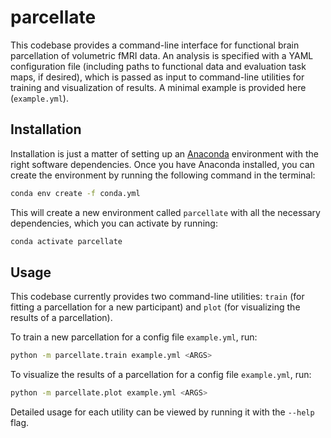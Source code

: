 # parcellate

This codebase provides a command-line interface for functional brain parcellation of volumetric
fMRI data. An analysis is specified with a YAML configuration file (including paths to functional
data and evaluation task maps, if desired), which is passed as input to command-line utilities
for training and visualization of results. A minimal example is provided here (`example.yml`).

## Installation

Installation is just a matter of setting up an [Anaconda](https://www.anaconda.com/) environment
with the right software dependencies. Once you have Anaconda installed, you can create the
environment by running the following command in the terminal:

```bash
conda env create -f conda.yml
```

This will create a new environment called `parcellate` with all the necessary dependencies,
which you can activate by running:

```bash
conda activate parcellate
```

## Usage

This codebase currently provides two command-line utilities: `train` (for fitting a parcellation
for a new participant) and `plot` (for visualizing the results of a parcellation).

To train a new parcellation for a config file `example.yml`, run:

```bash
python -m parcellate.train example.yml <ARGS>
```

To visualize the results of a parcellation for a config file `example.yml`, run:

```bash
python -m parcellate.plot example.yml <ARGS>
```

Detailed usage for each utility can be viewed by running it with the `--help` flag.